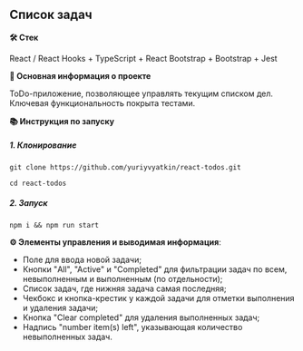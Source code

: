 ## Список задач

**🛠️ Стек**

React / React Hooks + TypeScript + React Bootstrap + Bootstrap + Jest

**🚀 Основная информация о проекте**

ToDo-приложение, позволяющее управлять текущим списком дел. Ключевая функциональность покрыта тестами.

**📚 Инструкция по запуску**

##### 1. Клонирование

```
git clone https://github.com/yuriyvyatkin/react-todos.git
```

```
cd react-todos
```

##### 2. Запуск

```
npm i && npm run start
```

**⚙️ Элементы управления и выводимая информация**:

- Поле для ввода новой задачи;
- Кнопки "All", "Active" и "Completed" для фильтрации задач по всем, невыполненным и выполненным (по отдельности);
- Список задач, где нижняя задача самая последняя;
- Чекбокс и кнопка-крестик у каждой задачи для отметки выполнения и удаления задачи;
- Кнопка "Clear completed" для удаления выполненных задач;
- Надпись "number item(s) left", указывающая количество невыполненных задач.
